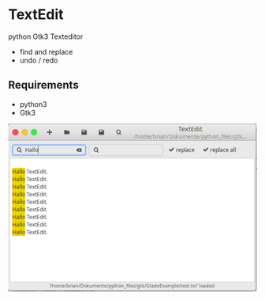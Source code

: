 # TextEdit
python Gtk3 Texteditor

- find and replace
- undo / redo

## Requirements

- python3
- Gtk3

![screenshot](https://raw.githubusercontent.com/Axel-Erfurt/TextEdit/main/screenshot.png)
